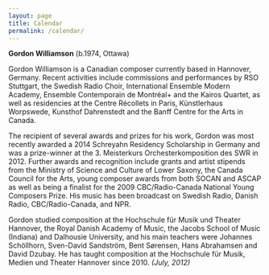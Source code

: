 ```yaml
---
layout: page
title: Calendar
permalink: /calendar/
---
```


**Gordon Williamson** (b.1974, Ottawa)

Gordon Williamson is a Canadian composer currently based in Hannover, Germany. Recent activities include commissions and performances by RSO Stuttgart, the Swedish Radio Choir, International Ensemble Modern Academy, Ensemble Contemporain de Montréal+ and the Kairos Quartet, as well as residencies at the Centre Récollets in Paris, Künstlerhaus Worpswede, Kunsthof Dahrenstedt and the Banff Centre for the Arts in Canada.

The recipient of several awards and prizes for his work, Gordon was most recently awarded a 2014 Schreyahn Residency Scholarship in Germany and was a prize-winner at the 3. Meisterkurs Orchesterkomposition des SWR in 2012. Further awards and recognition include grants and artist stipends from the Ministry of Science and Culture of Lower Saxony, the Canada Council for the Arts, young composer awards from both SOCAN and ASCAP as well as being a finalist for the 2009 CBC/Radio-Canada National Young Composers Prize. His music has been broadcast on Swedish Radio, Danish Radio, CBC/Radio-Canada, and NPR.

Gordon studied composition at the Hochschule für Musik und Theater Hannover, the Royal Danish Academy of Music, the Jacobs School of Music (Indiana) and Dalhousie University, and his main teachers were Johannes Schöllhorn, Sven-David Sandström, Bent Sørensen, Hans Abrahamsen and David Dzubay. He has taught composition at the Hochschule für Musik, Medien und Theater Hannover since 2010. *(July, 2012)*
